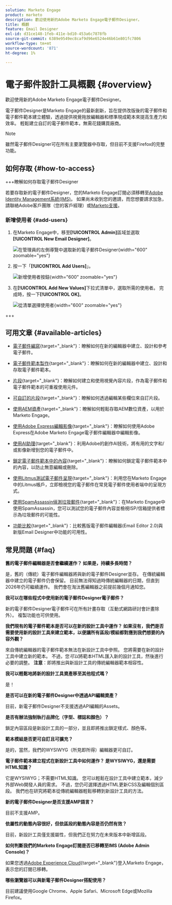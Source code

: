 ```yaml
---
solution: Marketo Engage
product: marketo
description: 歡迎使用新的Adobe Marketo Engage電子郵件Designer。
title: 概觀
feature: Email Designer
exl-id: d31ce148-1feb-411e-bd10-453a6c7878fb
source-git-commit: 6389e9549ec8caf9d96e6524e46b61e801fc7806
workflow-type: tm+mt
source-wordcount: '871'
ht-degree: 1%

---
```


# 電子郵件設計工具概觀 {#overview}

歡迎使用新的Adobe Marketo Engage電子郵件Designer。

電子郵件Designer是Marketo Engage的最新創新，旨在提供改版後的電子郵件和電子郵件範本建立體驗，透過提供視覺拖放編輯器和標準現成範本來提高生產力和效率。 輕鬆建立自訂的電子郵件範本，無需花錢購買廠商。

>[!NOTE]
>
>雖然電子郵件Designer可在所有主要瀏覽器中存取，但目前不支援Firefox的完整功能。

## 如何存取 {#how-to-access}

+++瞭解如何存取電子郵件Designer

若要存取新的電子郵件Designer，您的Marketo Engage訂閱必須移轉至[Adobe Identity Management系統(IMS)](https://experienceleague.adobe.com/zh-hant/docs/marketo/using/product-docs/administration/marketo-with-adobe-identity/adobe-identity-management-overview)。 如果尚未收到您的邀請，而您想要請求加急，請聯絡Adobe客戶團隊（您的客戶經理）或[Marketo支援](https://nation.marketo.com/t5/support/ct-p/Support)。

### 新增使用者 {#add-users}

1. 在Marketo Engage中，移至&#x200B;**[!UICONTROL Admin]**&#x200B;區域並選取&#x200B;**[!UICONTROL New Email Designer]**。

   ![在管理員的左側導覽中選取新的電子郵件Designer](assets/overview-1.png){width="600" zoomable="yes"}

1. 按一下「**[!UICONTROL Add Users]**」。

   ![新增使用者按鈕](assets/overview-2.png){width="600" zoomable="yes"}

1. 在&#x200B;**[!UICONTROL Add New Values]**&#x200B;下拉式清單中，選取所需的使用者。 完成時，按一下&#x200B;**[!UICONTROL OK]**。

   ![從清單選擇使用者](assets/overview-3.png){width="600" zoomable="yes"}

+++

## 可用文章 {#available-articles}

* [電子郵件編寫](/help/marketo/product-docs/email-marketing/email-designer/email-authoring.md){target="_blank"}：瞭解如何在新的編輯器中建立、設計和參考電子郵件。

* [電子郵件範本製作](/help/marketo/product-docs/email-marketing/email-designer/email-template-authoring.md){target="_blank"}：瞭解如何在新的編輯器中建立、設計和存取電子郵件範本。

* [片段](/help/marketo/product-docs/email-marketing/email-designer/fragments.md){target="_blank"}：瞭解如何建立和使用視覺內容片段，作為電子郵件和電子郵件範本的可重複使用元件。

* [可自訂的片段](/help/marketo/product-docs/email-marketing/email-designer/customizable-fragments.md){target="_blank"}：瞭解如何透過編輯某些欄位來自訂片段。

* [使用AEM資產](/help/marketo/product-docs/email-marketing/email-designer/aem-assets.md){target="_blank"}：瞭解如何輕鬆存取AEM數位資產，以用於Marketo Engage。

* [使用Adobe Express編輯影像](/help/marketo/product-docs/email-marketing/email-designer/edit-images-adobe-express.md){target="_blank"}：瞭解如何使用Adobe Express在Adobe Marketo Engage電子郵件編輯器中編輯影像。

* [使用AI助理](/help/marketo/product-docs/email-marketing/email-designer/ai-assistant.md){target="_blank"}：利用Adobe的創作AI技術，將有用的文字和/或影像新增到您的電子郵件中。

* [鎖定電子郵件範本中的內容](/help/marketo/product-docs/email-marketing/email-designer/content-locking.md){target="_blank"}：瞭解如何鎖定電子郵件範本中的內容，以防止無意編輯或刪除。

* [使用Litmus測試電子郵件呈現](/help/marketo/product-docs/email-marketing/email-designer/test-email-rendering.md){target="_blank"}：利用您在Marketo Engage中的Litmus帳戶，立即檢視您的電子郵件在常見電子郵件使用者端中的呈現方式。

* [使用SpamAssassin偵測垃圾郵件](/help/marketo/product-docs/email-marketing/email-designer/spam-report.md){target="_blank"}：在Marketo Engage中使用SpamAssassin，您可以測試您的電子郵件內容並檢視ISP/信箱提供者標示為垃圾郵件的可能性。

* [功能比較](/help/marketo/product-docs/email-marketing/email-designer/feature-comparison.md){target="_blank"}：比較舊版電子郵件編輯器(Email Editor 2.0)與新版Email Designer中功能的可用性。

## 常見問題 {#faq}

**舊的電子郵件編輯器是否會繼續運作？ 如果是，持續多長時間？**

是，舊的（傳統）電子郵件編輯器將與新的電子郵件Designer並存。 在傳統編輯器中建立的電子郵件仍會保留。 目前無法得知過時傳統編輯器的日期，但直到2026年仍可繼續運作。 我們會在淘汰舊編輯器之前提前幾個月通知您。

**我可以在哪些程式中使用新的電子郵件Designer電子郵件？**

新的電子郵件Designer電子郵件可在所有計畫存取（互動式網路研討會計畫除外）。 複製功能也可供使用。

**我們現有的電子郵件範本是否可以在新的設計工具中運作？ 如果沒有，我們是否需要使用新的設計工具來建立範本，以便讓所有區段/模組都對應到我們想要的內容外觀？**

來自傳統編輯器的電子郵件範本無法在新設計工具中參照。 您將需要在新的設計工具中建立新的範本。 不過，您&#x200B;_可以_&#x200B;將範本HTML匯入新的設計工具，然後進行必要的調整。 **注意**：即將推出與新設計工具的傳統編輯器範本相容性。

**我可以輕鬆地將新的設計工具資產移至其他程式嗎？**

是！

**是否可以在新的電子郵件Designer中透過API編輯資產？**

目前，新電子郵件Designer不支援透過API編輯的Assets。

**是否有辦法強制執行品牌化（字型、標誌和顏色）？**

鎖定內容區段是新設計工具的一部分，並且即將推出鎖定樣式、顏色等。

**範本模組是否更可自訂且可擴充？**

是的，當然，我們的WYSIWYG（所見即所得）編輯器更可自訂。

**電子郵件範本建立程式在新設計工具中如何運作？ 是WYSIWYG，還是需要HTML知識？**

它是WYSIWYG；不需要HTML知識。 您可以輕鬆在設計工具中建立範本，減少外部Web開發人員的需求。 不過，您仍可選擇透過HTML更新CSS及編輯個別區段。 我們也在研究將範本從傳統編輯器輕鬆移轉到新設計工具的方法。

**新的電子郵件Designer是否支援AMP語言？**

目前不支援AMP。

**依屬性的動態內容很好，但依區段的動態內容是否仍然有效？**

目前，新設計工具僅支援屬性，但我們正在努力在未來版本中新增區段。

**如何判斷我們的Marketo Engage訂閱是否已移轉至IMS (Adobe Admin Console)？**

如果您透過[Adobe Experience Cloud](https://experiencecloud.adobe.com/){target="_blank"}登入Marketo Engage，表示您的訂閱已移轉。

**哪些瀏覽器可以與新電子郵件Designer搭配使用？**

目前建議使用Google Chrome、Apple Safari、Microsoft Edge或Mozilla Firefox。
